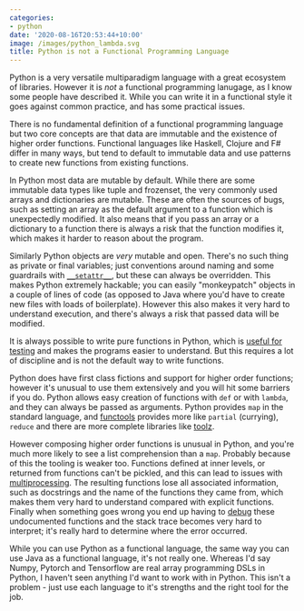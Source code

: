 ```yaml
---
categories:
- python
date: '2020-08-16T20:53:44+10:00'
image: /images/python_lambda.svg
title: Python is not a Functional Programming Language
---
```


Python is a very versatile multiparadigm language with a great ecosystem of libraries.
However it is *not* a functional programming lanugage, as I know some people have described it.
While you can write it in a functional style it goes against common practice, and has some practical issues.

There is no fundamental definition of a functional programming language but two core concepts are that data are immutable and the existence of higher order functions.
Functional languages like Haskell, Clojure and F# differ in many ways, but tend to default to immutable data and use patterns to create new functions from existing functions.

In Python most data are mutable by default.
While there are some immutable data types like tuple and frozenset, the very commonly used arrays and dictionaries are mutable.
These are often the sources of bugs, such as setting an array as the default argument to a function which is unexpectedly modified.
It also means that if you pass an array or a dictionary to a function there is always a risk that the function modifies it, which makes it harder to reason about the program.

Similarly Python objects are *very* mutable and open.
There's no such thing as private or final variables; just conventions around naming and some guardrails with [`__setattr__`](https://docs.python.org/3/reference/datamodel.html#object.__setattr__), but these can always be overridden.
This makes Python extremely hackable; you can easily "monkeypatch" objects in a couple of lines of code (as opposed to Java where you'd have to create new files with loads of boilerplate).
However this also makes it very hard to understand execution, and there's always a risk that passed data will be modified.

It is always possible to write pure functions in Python, which is [useful for testing](/property-based-testing) and makes the programs easier to understand.
But this requires a lot of discipline and is not the default way to write functions.

Python does have first class fictions and support for higher order functions; however it's unusual to use them extensively and you will hit some barriers if you do.
Python allows easy creation of functions with `def` or with `lambda`, and they can always be passed as arguments.
Python provides `map` in the standard language, and [functools](https://docs.python.org/3/library/functools.html) provides more like `partial` (currying), `reduce` and there are more complete libraries like [toolz](https://toolz.readthedocs.io/en/latest/api.html).

However composing higher order functions is unusual in Python, and you're much more likely to see a list comprehension than a `map`.
Probably because of this the tooling is weaker too.
Functions defined at inner levels, or returned from functions can't be pickled, and this can lead to issues with [multiprocessing](/multiprocess-download).
The resulting functions lose all associated information, such as docstrings and the name of the functions they came from, which makes them very hard to understand compared with explicit functions.
Finally when something goes wrong you end up having to [debug](/pdb) these undocumented functions and the stack trace becomes very hard to interpret; it's really hard to determine where the error occurred.

While you can use Python as a functional language, the same way you can use Java as a functional language, it's not really one.
Whereas I'd say Numpy, Pytorch and Tensorflow are real array programming DSLs in Python, I haven't seen anything I'd want to work with in Python.
This isn't a problem - just use each language to it's strengths and the right tool for the job.